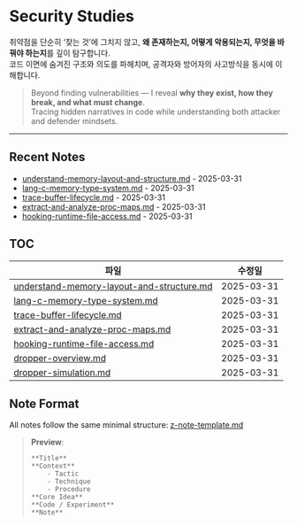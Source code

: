 # Security Studies

취약점을 단순히 ‘찾는 것’에 그치지 않고, **왜 존재하는지, 어떻게 악용되는지, 무엇을 바꿔야 하는지**를 깊이 탐구합니다.  
코드 이면에 숨겨진 구조와 의도를 파헤치며, 공격자와 방어자의 사고방식을 동시에 이해합니다.

> Beyond finding vulnerabilities — I reveal **why they exist, how they break, and what must change**.  
> Tracing hidden narratives in code while understanding both attacker and defender mindsets.

---
## Recent Notes

<!-- RECENT_CHANGES -->
- [understand-memory-layout-and-structure.md](understand-memory-layout-and-structure.md) - 2025-03-31
- [lang-c-memory-type-system.md](lang-c-memory-type-system.md) - 2025-03-31
- [trace-buffer-lifecycle.md](trace-buffer-lifecycle.md) - 2025-03-31
- [extract-and-analyze-proc-maps.md](extract-and-analyze-proc-maps.md) - 2025-03-31
- [hooking-runtime-file-access.md](hooking-runtime-file-access.md) - 2025-03-31

<!-- RECENT_CHANGES_END -->

## TOC
<!-- RESEARCH_AREAS -->
| 파일 | 수정일 |
|------|--------|
| [understand-memory-layout-and-structure.md](understand-memory-layout-and-structure.md) | 2025-03-31 |
| [lang-c-memory-type-system.md](lang-c-memory-type-system.md) | 2025-03-31 |
| [trace-buffer-lifecycle.md](trace-buffer-lifecycle.md) | 2025-03-31 |
| [extract-and-analyze-proc-maps.md](extract-and-analyze-proc-maps.md) | 2025-03-31 |
| [hooking-runtime-file-access.md](hooking-runtime-file-access.md) | 2025-03-31 |
| [dropper-overview.md](dropper-overview.md) | 2025-03-31 |
| [dropper-simulation.md](dropper-simulation.md) | 2025-03-31 |

<!-- RESEARCH_AREAS_END -->

## Note Format

All notes follow the same minimal structure: [z-note-template.md](./z-note-template.md)  
> **Preview**:
> ```
> **Title**
> **Context**
> 	  - Tactic
> 	  - Technique
> 	  - Procedure
> **Core Idea**
> **Code / Experiment**
> **Note**
> ```

